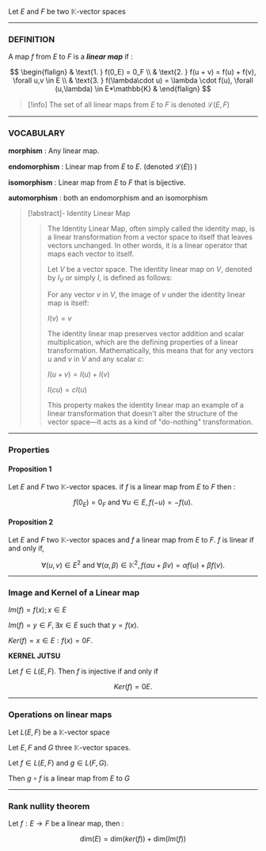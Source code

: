 

Let $E$ and $F$ be two $\mathbb{K}$-vector spaces

---

### DEFINITION

A map $f$ from $E$ to $F$ is a _**linear map**_ if :


$$
\begin{flalign}
& \text{1. } f(0_E) = 0_F \\ &
\text{2. } f(u + v) = f(u) + f(v), \forall u,v \in E \\ &
\text{3. } f(\lambda\cdot u) = \lambda \cdot f(u), \forall (u,\lambda) \in E*\mathbb{K} &
\end{flalign}
$$

>[!info] 
>The set of all linear maps from $E$ to $F$ is denoted $\mathcal{L}(E,F)$

---

### VOCABULARY 

**morphism** : Any linear map.

**endomorphism** : Linear map from $E$ to $E$. (denoted $\mathcal{L}(E)$) )

**isomorphism** : Linear map from $E$ to $F$ that is bijective.

**automorphism** : both an endomorphism and an isomorphism


>[!abstract]- Identity Linear Map
>> The Identity Linear Map, often simply called the identity map, is a linear transformation from a vector space to itself that leaves vectors unchanged. In other words, it is a linear operator that maps each vector to itself.
>> 
>> Let $V$ be a vector space. The identity linear map on $V$, denoted by $I_V$ or simply $I$, is defined as follows:
>>
>>For any vector $v$ in $V$, the image of $v$ under the identity linear map is itself:
>>
>>$I(v) = v$
>>
>>The identity linear map preserves vector addition and scalar multiplication, which are the defining properties of a linear transformation. Mathematically, this means that for any vectors $u$ and $v$ in $V$ and any scalar $c$:
>>
>>$I(u + v) = I(u) + I(v)$
>>
>>$I(cu) = cI(u)$
>>
>>This property makes the identity linear map an example of a linear transformation that doesn't alter the structure of the vector space—it acts as a kind of "do-nothing" transformation.

---

### Properties

#### Proposition 1
Let $E$ and $F$ two $\mathbb{K}$-vector spaces. if $f$ is a linear map from $E$ to $F$ then :

$$
f(0_E) = 0_F \text{ and } \forall u \in E, f(-u) = -f(u).
$$

#### Proposition 2
Let $E$ and $F$ two $\mathbb{K}$-vector spaces and $f$ a linear map from $E$ to $F$. $f$ is linear if and only if,

$$
\forall(u,v) \in E^2 \text{ and } \forall(\alpha,\beta) \in \mathbb{K}^2,
f(\alpha u + \beta v) = \alpha f(u) + \beta f(v).
$$


---

### Image and Kernel of a Linear map


$Im(f) = {f(x); x ∈ E}$ 

$Im(f) = y ∈ F, ∃x ∈ E$ such that $y = f(x).$

$Ker(f) = {x ∈ E : f(x) = 0F }.$

**KERNEL JUTSU**

Let $f ∈ L(E, F).$ Then $f$ is injective if and only if

$$ Ker(f) = {0E}. $$

---

### Operations on linear maps


Let $L(E,F)$ be a $\mathbb{K}$-vector space

Let $E, F$ and $G$ three $\mathbb{K}$-vector spaces.

Let $f ∈ L(E, F)$ and $g ∈ L(F, G)$.

Then $g\circ f$ is a linear map from $E$ to $G$

---

### Rank nullity theorem

Let $f: E \to F$ be a linear map, then :

$$ \text{dim}(E) = \text{dim}(ker(f)) + \text{dim}(Im(f))  
$$